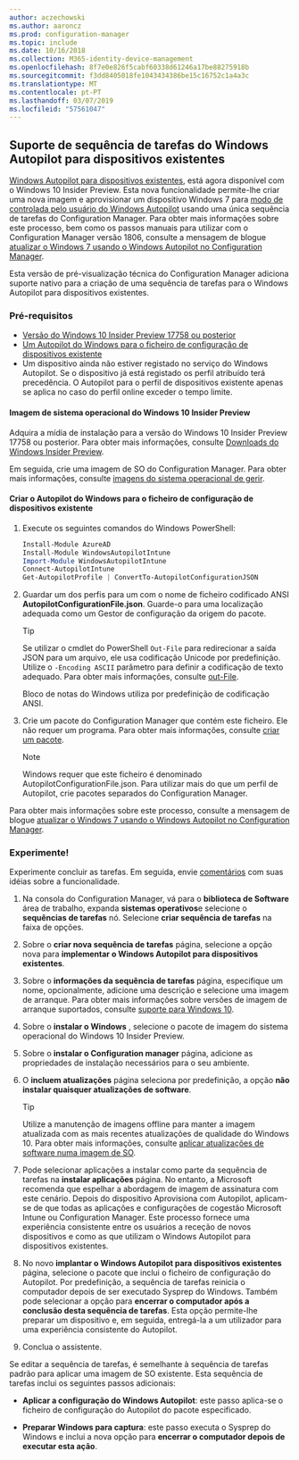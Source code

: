 ```yaml
---
author: aczechowski
ms.author: aaroncz
ms.prod: configuration-manager
ms.topic: include
ms.date: 10/16/2018
ms.collection: M365-identity-device-management
ms.openlocfilehash: 8f7e0e826f5cabf60338d61246a17be88275918b
ms.sourcegitcommit: f3dd8405018fe1043434386be15c16752c1a4a3c
ms.translationtype: MT
ms.contentlocale: pt-PT
ms.lasthandoff: 03/07/2019
ms.locfileid: "57561047"
---
```

## <a name="bkmk_autopilot"></a> Suporte de sequência de tarefas do Windows Autopilot para dispositivos existentes
<!--1358333-->

[Windows Autopilot para dispositivos existentes](https://techcommunity.microsoft.com/t5/Windows-IT-Pro-Blog/New-Windows-Autopilot-capabilities-and-expanded-partner-support/ba-p/260430), está agora disponível com o Windows 10 Insider Preview. Esta nova funcionalidade permite-lhe criar uma nova imagem e aprovisionar um dispositivo Windows 7 para [modo de controlada pelo usuário do Windows Autopilot](https://docs.microsoft.com/windows/deployment/windows-autopilot/user-driven) usando uma única sequência de tarefas do Configuration Manager. Para obter mais informações sobre este processo, bem como os passos manuais para utilizar com o Configuration Manager versão 1806, consulte a mensagem de blogue [atualizar o Windows 7 usando o Windows Autopilot no Configuration Manager](https://techcommunity.microsoft.com/t5/Windows-IT-Pro-Blog/Upgrade-Windows-7-using-Windows-Autopilot-in-Configuration/ba-p/267747). 

Esta versão de pré-visualização técnica do Configuration Manager adiciona suporte nativo para a criação de uma sequência de tarefas para o Windows Autopilot para dispositivos existentes. 


### <a name="prerequisites"></a>Pré-requisitos

- [Versão do Windows 10 Insider Preview 17758 ou posterior](#bkmk_autopilot-image)  
- [Um Autopilot do Windows para o ficheiro de configuração de dispositivos existente](#bkmk_autopilot-json)  
- Um dispositivo ainda não estiver registado no serviço do Windows Autopilot. Se o dispositivo já está registado os perfil atribuído terá precedência. O Autopilot para o perfil de dispositivos existente apenas se aplica no caso do perfil online exceder o tempo limite.


#### <a name="bkmk_autopilot-image"></a> Imagem de sistema operacional do Windows 10 Insider Preview
Adquira a mídia de instalação para a versão do Windows 10 Insider Preview 17758 ou posterior. Para obter mais informações, consulte [Downloads do Windows Insider Preview](https://www.microsoft.com/software-download/windowsinsiderpreviewadvanced).  

Em seguida, crie uma imagem de SO do Configuration Manager. Para obter mais informações, consulte [imagens do sistema operacional de gerir](/sccm/osd/get-started/manage-operating-system-images).

#### <a name="bkmk_autopilot-json"></a> Criar o Autopilot do Windows para o ficheiro de configuração de dispositivos existente
1. Execute os seguintes comandos do Windows PowerShell:  

    ``` PowerShell  
    Install-Module AzureAD
    Install-Module WindowsAutopilotIntune 
    Import-Module WindowsAutopilotIntune 
    Connect-AutopilotIntune 
    Get-AutopilotProfile | ConvertTo-AutopilotConfigurationJSON 
    ```  

2. Guardar um dos perfis para um com o nome de ficheiro codificado ANSI **AutopilotConfigurationFile.json**. Guarde-o para uma localização adequada como um Gestor de configuração da origem do pacote.  

    > [!Tip]  
    > Se utilizar o cmdlet do PowerShell `Out-File` para redirecionar a saída JSON para um arquivo, ele usa codificação Unicode por predefinição. Utilize o `-Encoding ASCII` parâmetro para definir a codificação de texto adequado. Para obter mais informações, consulte [out-File](https://docs.microsoft.com/powershell/module/microsoft.powershell.utility/out-file?view=powershell-6#optional-parameters).  
    > 
    > Bloco de notas do Windows utiliza por predefinição de codificação ANSI.  

3. Crie um pacote do Configuration Manager que contém este ficheiro. Ele não requer um programa. Para obter mais informações, consulte [criar um pacote](/sccm/apps/deploy-use/packages-and-programs#create-a-package-and-program).  

    > [!NOTE]  
    > Windows requer que este ficheiro é denominado AutopilotConfigurationFile.json. Para utilizar mais do que um perfil de Autopilot, crie pacotes separados do Configuration Manager.  

Para obter mais informações sobre este processo, consulte a mensagem de blogue [atualizar o Windows 7 usando o Windows Autopilot no Configuration Manager](https://techcommunity.microsoft.com/t5/Windows-IT-Pro-Blog/Upgrade-Windows-7-using-Windows-Autopilot-in-Configuration/ba-p/267747).


### <a name="try-it-out"></a>Experimente!

Experimente concluir as tarefas. Em seguida, envie [comentários](/sccm/core/understand/find-help#product-feedback) com suas idéias sobre a funcionalidade.

1. Na consola do Configuration Manager, vá para o **biblioteca de Software** área de trabalho, expanda **sistemas operativos**e selecione o **sequências de tarefas** nó. Selecione **criar sequência de tarefas** na faixa de opções.  

2. Sobre o **criar nova sequência de tarefas** página, selecione a opção nova para **implementar o Windows Autopilot para dispositivos existentes**.  

3. Sobre o **informações da sequência de tarefas** página, especifique um nome, opcionalmente, adicione uma descrição e selecione uma imagem de arranque. Para obter mais informações sobre versões de imagem de arranque suportados, consulte [suporte para Windows 10](/sccm/core/plan-design/configs/support-for-windows-10#windows-10-adk).  

4. Sobre o **instalar o Windows** , selecione o pacote de imagem do sistema operacional do Windows 10 Insider Preview.  

5. Sobre o **instalar o Configuration manager** página, adicione as propriedades de instalação necessários para o seu ambiente.  

6. O **incluem atualizações** página seleciona por predefinição, a opção **não instalar quaisquer atualizações de software**.  

    > [!Tip]  
    > Utilize a manutenção de imagens offline para manter a imagem atualizada com as mais recentes atualizações de qualidade do Windows 10. Para obter mais informações, consulte [aplicar atualizações de software numa imagem de SO](/sccm/osd/get-started/manage-operating-system-images#BKMK_OSImagesApplyUpdates).  

7. Pode selecionar aplicações a instalar como parte da sequência de tarefas na **instalar aplicações** página. No entanto, a Microsoft recomenda que espelhar a abordagem de imagem de assinatura com este cenário. Depois do dispositivo Aprovisiona com Autopilot, aplicam-se de que todas as aplicações e configurações de cogestão Microsoft Intune ou Configuration Manager. Este processo fornece uma experiência consistente entre os usuários a receção de novos dispositivos e como as que utilizam o Windows Autopilot para dispositivos existentes.  

8. No novo **implantar o Windows Autopilot para dispositivos existentes** página, selecione o pacote que inclui o ficheiro de configuração do Autopilot. Por predefinição, a sequência de tarefas reinicia o computador depois de ser executado Sysprep do Windows. Também pode selecionar a opção para **encerrar o computador após a conclusão desta sequência de tarefas**. Esta opção permite-lhe preparar um dispositivo e, em seguida, entregá-la a um utilizador para uma experiência consistente do Autopilot.  

9. Conclua o assistente.  

Se editar a sequência de tarefas, é semelhante à sequência de tarefas padrão para aplicar uma imagem de SO existente. Esta sequência de tarefas inclui os seguintes passos adicionais:  

- **Aplicar a configuração do Windows Autopilot**: este passo aplica-se o ficheiro de configuração do Autopilot do pacote especificado.  

- **Preparar Windows para captura**: este passo executa o Sysprep do Windows e inclui a nova opção para **encerrar o computador depois de executar esta ação**.  


